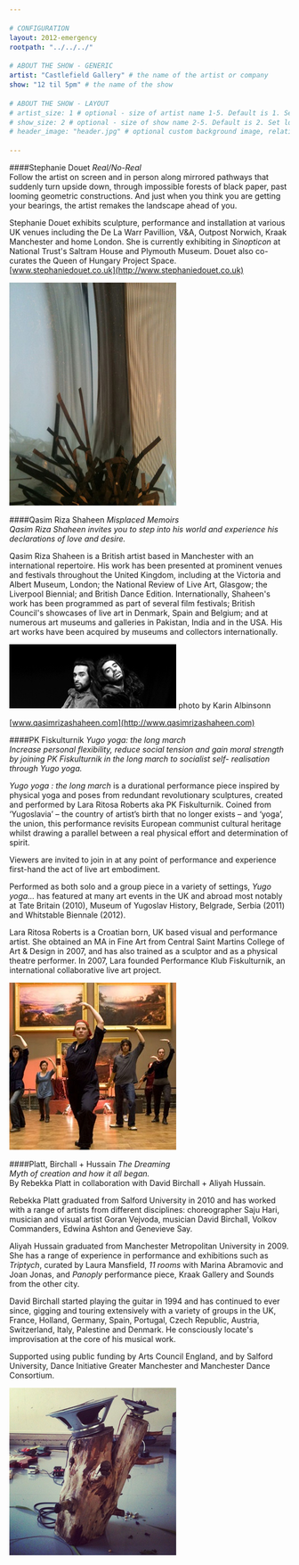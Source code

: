 ```yaml
---

# CONFIGURATION
layout: 2012-emergency
rootpath: "../../../"

# ABOUT THE SHOW - GENERIC
artist: "Castlefield Gallery" # the name of the artist or company
show: "12 til 5pm" # the name of the show

# ABOUT THE SHOW - LAYOUT
# artist_size: 1 # optional - size of artist name 1-5. Default is 1. Set longer names to lower values
# show_size: 2 # optional - size of show name 2-5. Default is 2. Set longer names to lower values
# header_image: "header.jpg" # optional custom background image, relative to current page

---
```


####Stephanie Douet   *Real/No-Real*    
Follow the artist on screen and in person along mirrored pathways that suddenly turn upside down, through impossible forests of black paper, past looming geometric constructions. And just when you think you are getting your bearings, the artist remakes the landscape ahead of you.    

Stephanie Douet exhibits sculpture, performance and installation at various UK venues including the De La Warr Pavillion, V&A, Outpost Norwich, Kraak Manchester and home London. She is currently exhibiting in *Sinopticon* at National Trust's Saltram House and Plymouth Museum. Douet also co-curates the Queen of Hungary Project Space.    
[www.stephaniedouet.co.uk](http://www.stephaniedouet.co.uk)    

![Stephanie Douet](Douet.jpg)


####Qasim Riza Shaheen   *Misplaced Memoirs*    
*Qasim Riza Shaheen invites you to step into his world and experience his declarations of love and desire.*    

Qasim Riza Shaheen is a British artist based in Manchester with an international repertoire. His work has been presented at prominent venues and festivals throughout the United Kingdom, including at the Victoria and Albert Museum, London; the National Review of Live Art, Glasgow; the Liverpool Biennial; and British Dance Edition. Internationally, Shaheen's work has been programmed as part of several film festivals; British Council's showcases of live art in Denmark, Spain and Belgium; and at numerous art museums and galleries in Pakistan, India and in the USA. His art works have been acquired by museums and collectors internationally.

![Misplaced Memoirs](Qasim.jpg)
photo by Karin Albinsonn    

[www.qasimrizashaheen.com](http://www.qasimrizashaheen.com)    


####PK Fiskulturnik   *Yugo yoga: the long march*     
*Increase personal flexibility, reduce social tension and gain moral strength by joining PK Fiskulturnik in the long march to socialist self- realisation through Yugo yoga.*

*Yugo yoga : the long march* is a durational performance piece inspired by physical yoga and poses from redundant revolutionary sculptures, created and performed by Lara Ritosa Roberts aka PK Fiskulturnik. Coined from ‘Yugoslavia’ – the country of artist’s birth that no longer exists – and ‘yoga’, the union, this performance revisits European communist cultural heritage whilst drawing a parallel between a real physical effort and determination of spirit.

Viewers are invited to join in at any point of performance and experience first-hand the act of live art embodiment.

Performed as both solo and a group piece in a variety of settings, *Yugo yoga...* has featured at many art events in the UK and abroad most notably at Tate Britain (2010), Museum of Yugoslav History, Belgrade, Serbia (2011) and Whitstable Biennale (2012). 

Lara Ritosa Roberts is a Croatian born, UK based visual and performance artist. She obtained an MA in Fine Art from Central Saint Martins College of Art & Design in 2007, and has also trained as a sculptor and as a physical theatre performer. In 2007, Lara founded Performance Klub Fiskulturnik, an international collaborative live art project.    

![Yugoyoga](YugoYoga.jpg)


####Platt, Birchall + Hussain   *The Dreaming*    
*Myth of creation and how it all began.*                  
By Rebekka Platt in collaboration with David Birchall + Aliyah Hussain.    

Rebekka Platt graduated from Salford University in 2010 and has worked with a range of artists from different disciplines: choreographer Saju Hari, musician and visual artist Goran Vejvoda, musician David Birchall, Volkov Commanders, Edwina Ashton and Genevieve Say.    

Aliyah Hussain graduated from Manchester Metropolitan University in 2009. She has a range of experience in performance and exhibitions such as *Triptych*, curated by Laura Mansfield, *11 rooms* with Marina Abramovic and Joan Jonas, and *Panoply* performance piece, Kraak Gallery and Sounds from the other city.     

David Birchall started playing the guitar in 1994 and has continued to ever since, gigging and touring extensively with a variety of groups in the UK, France, Holland, Germany, Spain, Portugal, Czech Republic, Austria, Switzerland, Italy, Palestine and Denmark. He consciously locate's improvisation at the core of his musical work.    

Supported using public funding by Arts Council England, and by Salford University, Dance Initiative Greater Manchester and Manchester Dance Consortium.    

![The Dreaming](dreaming.png)